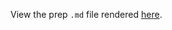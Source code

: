 View the prep `.md` file rendered [here](https://github.com/OHI-Science/bhi/blob/draft/baltic2015/prep/pressures/climate_change/climate_change_prep.md).

